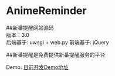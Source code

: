 AnimeReminder
=============

##新番提醒网站源码   
版本：3.0   
后端基于: uwsgi + web.py
前端基于: jQuery

##新番提醒是免费提供新番提醒服务的平台

Demo: <a href="http://test.ricter.info">目前开发Demo地址</a>
